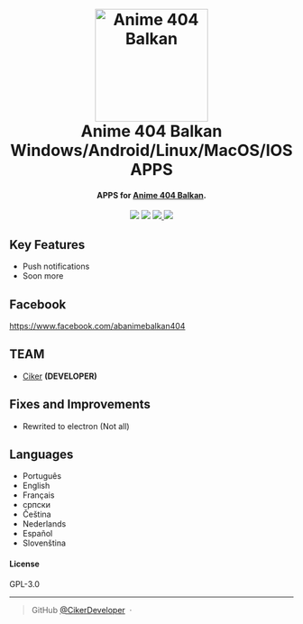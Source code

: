 <h1 align="center">
  <br>
  <a href="https://www.anime404.com"><img src="https://i.imgur.com/2gj9DxP.png" alt="Anime 404 Balkan" width="200"></a>
  <br>
  Anime 404 Balkan Windows/Android/Linux/MacOS/IOS APPS
  <br>
</h1>

<h4 align="center">APPS for <a href="https://www.anime404.com/" target="_blank">Anime 404 Balkan</a>.</h4>
<p align="center">
    <a href="#"><img src="https://badge.waffle.io/OrigemWoot/OrigemWoot.svg?label=ready&title=Ready"></a>
  </a>
  <a href="#"><img src="https://badges.gitter.im/OrigemWootOW/Lobby.svg"></a>
  <a href="#">
      <img src="https://img.shields.io/badge/SayThanks.io-%E2%98%BC-1EAEDB.svg">
  </a>
  <a href="https://www.paypal.me/1microfix">
    <img src="https://img.shields.io/badge/$-donate-ff69b4.svg?maxAge=2592000&amp;style=flat">
  </a>
</p>


## Key Features

* Push notifications
* Soon more

## Facebook

https://www.facebook.com/abanimebalkan404

## TEAM

- [Ciker](https://github.com/CikerDeveloper) __(DEVELOPER)__

## Fixes and Improvements

- Rewrited to electron (Not all)

## Languages

- Português
- English
- Français
- српски
- Čeština
- Nederlands
- Español
- Slovenština

#### License

GPL-3.0

---

> GitHub [@CikerDeveloper](https://github.com/CikerDeveloper) &nbsp;&middot;&nbsp;

